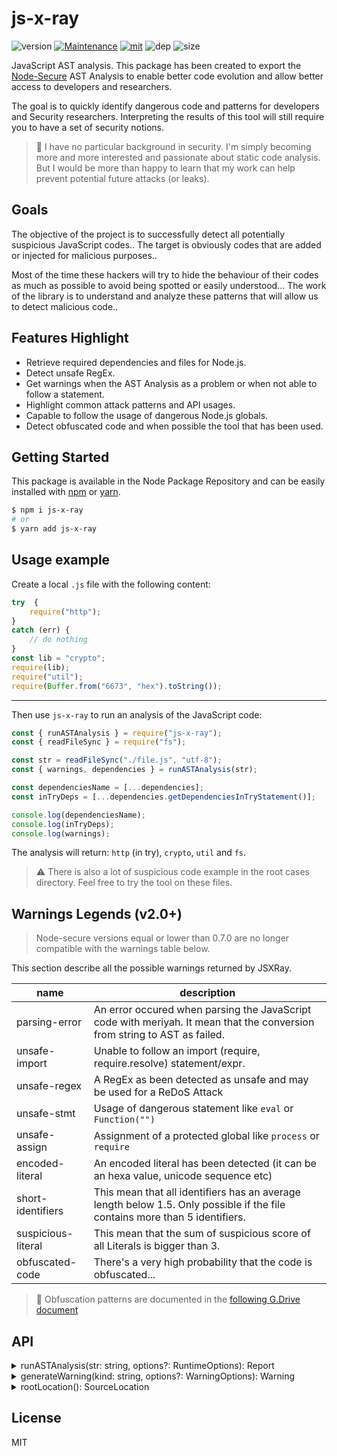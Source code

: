# js-x-ray
![version](https://img.shields.io/badge/dynamic/json.svg?url=https://raw.githubusercontent.com/fraxken/js-x-ray/master/package.json&query=$.version&label=Version)
[![Maintenance](https://img.shields.io/badge/Maintained%3F-yes-green.svg)](https://github.com/fraxken/js-x-ray/commit-activity)
[![mit](https://img.shields.io/github/license/Naereen/StrapDown.js.svg)](https://github.com/fraxken/js-x-ray/blob/master/LICENSE)
![dep](https://img.shields.io/david/fraxken/js-x-ray)
![size](https://img.shields.io/bundlephobia/min/js-x-ray)

JavaScript AST analysis. This package has been created to export the [Node-Secure](https://github.com/ES-Community/nsecure) AST Analysis to enable better code evolution and allow better access to developers and researchers.

The goal is to quickly identify dangerous code and patterns for developers and Security researchers. Interpreting the results of this tool will still require you to have a set of security notions.

> 💖 I have no particular background in security. I'm simply becoming more and more interested and passionate about static code analysis. But I would be more than happy to learn that my work can help prevent potential future attacks (or leaks).

## Goals
The objective of the project is to successfully detect all potentially suspicious JavaScript codes.. The target is obviously codes that are added or injected for malicious purposes..

Most of the time these hackers will try to hide the behaviour of their codes as much as possible to avoid being spotted or easily understood... The work of the library is to understand and analyze these patterns that will allow us to detect malicious code..

## Features Highlight
- Retrieve required dependencies and files for Node.js.
- Detect unsafe RegEx.
- Get warnings when the AST Analysis as a problem or when not able to follow a statement.
- Highlight common attack patterns and API usages.
- Capable to follow the usage of dangerous Node.js globals.
- Detect obfuscated code and when possible the tool that has been used.

## Getting Started

This package is available in the Node Package Repository and can be easily installed with [npm](https://docs.npmjs.com/getting-started/what-is-npm) or [yarn](https://yarnpkg.com).

```bash
$ npm i js-x-ray
# or
$ yarn add js-x-ray
```

## Usage example

Create a local `.js` file with the following content:
```js
try  {
    require("http");
}
catch (err) {
    // do nothing
}
const lib = "crypto";
require(lib);
require("util");
require(Buffer.from("6673", "hex").toString());
```

---

Then use `js-x-ray` to run an analysis of the JavaScript code:
```js
const { runASTAnalysis } = require("js-x-ray");
const { readFileSync } = require("fs");

const str = readFileSync("./file.js", "utf-8");
const { warnings, dependencies } = runASTAnalysis(str);

const dependenciesName = [...dependencies];
const inTryDeps = [...dependencies.getDependenciesInTryStatement()];

console.log(dependenciesName);
console.log(inTryDeps);
console.log(warnings);
```

The analysis will return: `http` (in try), `crypto`, `util` and `fs`.

> ⚠️ There is also a lot of suspicious code example in the root cases directory. Feel free to try the tool on these files.

## Warnings Legends (v2.0+)

> Node-secure versions equal or lower than 0.7.0 are no longer compatible with the warnings table below.

This section describe all the possible warnings returned by JSXRay.

| name | description |
| --- | --- |
| parsing-error | An error occured when parsing the JavaScript code with meriyah. It mean that the conversion from string to AST as failed. |
| unsafe-import | Unable to follow an import (require, require.resolve) statement/expr. |
| unsafe-regex | A RegEx as been detected as unsafe and may be used for a ReDoS Attack |
| unsafe-stmt | Usage of dangerous statement like `eval` or `Function("")` |
| unsafe-assign | Assignment of a protected global like `process` or `require` |
| encoded-literal | An encoded literal has been detected (it can be an hexa value, unicode sequence etc) |
| short-identifiers | This mean that all identifiers has an average length below 1.5. Only possible if the file contains more than 5 identifiers. |
| suspicious-literal | This mean that the sum of suspicious score of all Literals is bigger than 3. |
| obfuscated-code | There's a very high probability that the code is obfuscated... |

> 👀 Obfuscation patterns are documented in the [following G.Drive document](https://docs.google.com/document/d/11ZrfW0bDQ-kd7Gr_Ixqyk8p3TGvxckmhFH3Z8dFoPhY/edit?usp=sharing)

## API

<details><summary>runASTAnalysis(str: string, options?: RuntimeOptions): Report</summary>
<br />

```ts
interface RuntimeOptions {
    module?: boolean;
    isMinified?: boolean;
}
```

The method take a first argument which is the code you want to analyse. It will return a Report Object:

```ts
interface Report {
    dependencies: ASTDeps;
    warnings: Warning<BaseWarning>[];
    idsLengthAvg: number;
    stringScore: number;
    isOneLineRequire: boolean;
}
```
</details>

<details><summary>generateWarning(kind: string, options?: WarningOptions): Warning</summary>
<br />

Generate a new Warning Object.

```ts
interface WarningOptions {
    location: Location;
    file?: string;
    value?: string;
}
```
</details>

<details><summary>rootLocation(): SourceLocation</summary>
<br />

Return a default SourceLocation with all row and column set to zero.
```js
{ start: { line: 0, column: 0 }, end: { line: 0, column: 0 } }
```
</details>

## License
MIT
